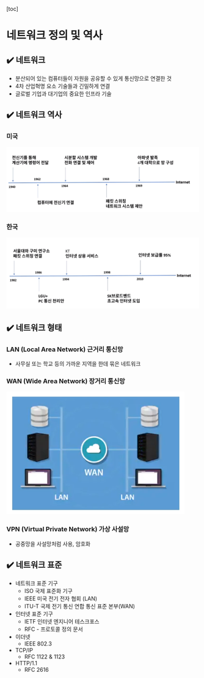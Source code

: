 [toc]

# 네트워크 정의 및 역사

## :heavy_check_mark: 네트워크

- 분산되어 있는 컴퓨터들이 자원을 공유할 수 있게 통신망으로 연결한 것
- 4차 산업혁명 요소 기술들과 긴밀하게 연결
- 글로벌 기업과 대기업의 중요한 인프라 기술





## :heavy_check_mark: 네트워크 역사

### 미국

![image-20210329152915650](assets/image-20210329152915650.png)



### 한국

![image-20210329152957304](assets/image-20210329152957304.png)



## :heavy_check_mark: 네트워크 형태

###  LAN (Local Area Network) 근거리 통신망

- 사무실 또는 학교 등의 가까운 지역을 한데 묶은 네트워크



### WAN (Wide Area Network) 장거리 통신망

![image-20210329153054650](assets/image-20210329153054650.png)



### VPN (Virtual Private Network) 가상 사설망

- 공중망을 사설망처럼 사용, 암호화





## :heavy_check_mark: 네트워크 표준

- 네트워크 표준 기구
  - ISO 국제 표준화 기구
  - IEEE 미국 전기 전자 협회 (LAN)
  - ITU-T 국제 전기 통신 연합 통신 표준 본부(WAN)
- 인터넷 표준 기구
  - IETF 인터넷 엔지니어 테스크포스
  - RFC - 프로토콜 정의 문서
- 이더넷
  - IEEE 802.3
- TCP/IP
  - RFC 1122 & 1123
- HTTP/1.1
  - RFC 2616




